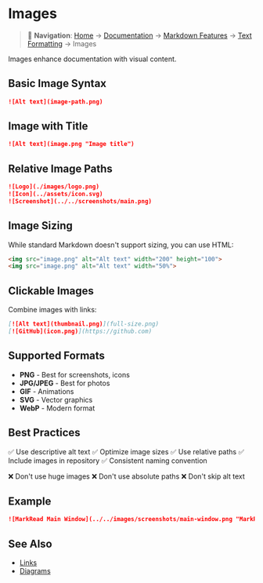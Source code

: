 # Images

> 📍 **Navigation**: [Home](../../../README.md) → [Documentation](../../README.md) → [Markdown Features](../) → [Text Formatting](./) → Images

Images enhance documentation with visual content.

## Basic Image Syntax

```markdown
![Alt text](image-path.png)
```

## Image with Title

```markdown
![Alt text](image.png "Image title")
```

## Relative Image Paths

```markdown
![Logo](./images/logo.png)
![Icon](../assets/icon.svg)
![Screenshot](../../screenshots/main.png)
```

## Image Sizing

While standard Markdown doesn't support sizing, you can use HTML:

```html
<img src="image.png" alt="Alt text" width="200" height="100">
<img src="image.png" alt="Alt text" width="50%">
```

## Clickable Images

Combine images with links:

```markdown
[![Alt text](thumbnail.png)](full-size.png)
[![GitHub](icon.png)](https://github.com)
```

## Supported Formats

- **PNG** - Best for screenshots, icons
- **JPG/JPEG** - Best for photos
- **GIF** - Animations
- **SVG** - Vector graphics
- **WebP** - Modern format

## Best Practices

✅ Use descriptive alt text
✅ Optimize image sizes
✅ Use relative paths
✅ Include images in repository
✅ Consistent naming convention

❌ Don't use huge images
❌ Don't use absolute paths
❌ Don't skip alt text

## Example

```markdown
![MarkRead Main Window](../../images/screenshots/main-window.png "MarkRead in action")
```

## See Also

- [Links](links.md)
- [Diagrams](../diagrams/mermaid-overview.md)

